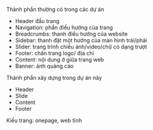 Thành phần thường có trong các dự án
- Header đầu trang
- Navigation: phần điều hướng của trang
- Breadcrumbs: thanh điều hướng của website
- Sidebar: thanh đặt một hướng của màn hình trái/phải
- Slider: trang trình chiếu ảnh/video/chữ có dạng trượt
- Footer: chân trang logo/ địa chỉ
- Content: nội dung ở giữa trang web
- Banner: ảnh quảng cáo


Thành phần xây dựng trong dự án này
- Header
- Slide
- Content
- Footer

Kiểu trang: onepage, web tĩnh